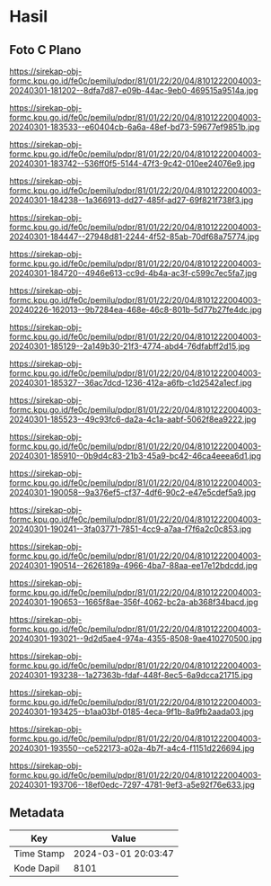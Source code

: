 # Hasil

## Foto C Plano

https://sirekap-obj-formc.kpu.go.id/fe0c/pemilu/pdpr/81/01/22/20/04/8101222004003-20240301-181202--8dfa7d87-e09b-44ac-9eb0-469515a9514a.jpg

https://sirekap-obj-formc.kpu.go.id/fe0c/pemilu/pdpr/81/01/22/20/04/8101222004003-20240301-183533--e60404cb-6a6a-48ef-bd73-59677ef9851b.jpg

https://sirekap-obj-formc.kpu.go.id/fe0c/pemilu/pdpr/81/01/22/20/04/8101222004003-20240301-183742--536ff0f5-5144-47f3-9c42-010ee24076e9.jpg

https://sirekap-obj-formc.kpu.go.id/fe0c/pemilu/pdpr/81/01/22/20/04/8101222004003-20240301-184238--1a366913-dd27-485f-ad27-69f821f738f3.jpg

https://sirekap-obj-formc.kpu.go.id/fe0c/pemilu/pdpr/81/01/22/20/04/8101222004003-20240301-184447--27948d81-2244-4f52-85ab-70df68a75774.jpg

https://sirekap-obj-formc.kpu.go.id/fe0c/pemilu/pdpr/81/01/22/20/04/8101222004003-20240301-184720--4946e613-cc9d-4b4a-ac3f-c599c7ec5fa7.jpg

https://sirekap-obj-formc.kpu.go.id/fe0c/pemilu/pdpr/81/01/22/20/04/8101222004003-20240226-162013--9b7284ea-468e-46c8-801b-5d77b27fe4dc.jpg

https://sirekap-obj-formc.kpu.go.id/fe0c/pemilu/pdpr/81/01/22/20/04/8101222004003-20240301-185129--2a149b30-21f3-4774-abd4-76dfabff2d15.jpg

https://sirekap-obj-formc.kpu.go.id/fe0c/pemilu/pdpr/81/01/22/20/04/8101222004003-20240301-185327--36ac7dcd-1236-412a-a6fb-c1d2542a1ecf.jpg

https://sirekap-obj-formc.kpu.go.id/fe0c/pemilu/pdpr/81/01/22/20/04/8101222004003-20240301-185523--49c93fc6-da2a-4c1a-aabf-5062f8ea9222.jpg

https://sirekap-obj-formc.kpu.go.id/fe0c/pemilu/pdpr/81/01/22/20/04/8101222004003-20240301-185910--0b9d4c83-21b3-45a9-bc42-46ca4eeea6d1.jpg

https://sirekap-obj-formc.kpu.go.id/fe0c/pemilu/pdpr/81/01/22/20/04/8101222004003-20240301-190058--9a376ef5-cf37-4df6-90c2-e47e5cdef5a9.jpg

https://sirekap-obj-formc.kpu.go.id/fe0c/pemilu/pdpr/81/01/22/20/04/8101222004003-20240301-190241--3fa03771-7851-4cc9-a7aa-f7f6a2c0c853.jpg

https://sirekap-obj-formc.kpu.go.id/fe0c/pemilu/pdpr/81/01/22/20/04/8101222004003-20240301-190514--2626189a-4966-4ba7-88aa-ee17e12bdcdd.jpg

https://sirekap-obj-formc.kpu.go.id/fe0c/pemilu/pdpr/81/01/22/20/04/8101222004003-20240301-190653--1665f8ae-356f-4062-bc2a-ab368f34bacd.jpg

https://sirekap-obj-formc.kpu.go.id/fe0c/pemilu/pdpr/81/01/22/20/04/8101222004003-20240301-193021--9d2d5ae4-974a-4355-8508-9ae410270500.jpg

https://sirekap-obj-formc.kpu.go.id/fe0c/pemilu/pdpr/81/01/22/20/04/8101222004003-20240301-193238--1a27363b-fdaf-448f-8ec5-6a9dcca21715.jpg

https://sirekap-obj-formc.kpu.go.id/fe0c/pemilu/pdpr/81/01/22/20/04/8101222004003-20240301-193425--b1aa03bf-0185-4eca-9f1b-8a9fb2aada03.jpg

https://sirekap-obj-formc.kpu.go.id/fe0c/pemilu/pdpr/81/01/22/20/04/8101222004003-20240301-193550--ce522173-a02a-4b7f-a4c4-f1151d226694.jpg

https://sirekap-obj-formc.kpu.go.id/fe0c/pemilu/pdpr/81/01/22/20/04/8101222004003-20240301-193706--18ef0edc-7297-4781-9ef3-a5e92f76e633.jpg


## Metadata

| Key        | Value               |
| ---------- | ------------------- |
| Time Stamp | 2024-03-01 20:03:47 |
| Kode Dapil | 8101                |




